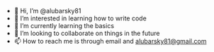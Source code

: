 - 👋 Hi, I’m @alubarsky81
- 👀 I’m interested in learning how to write code 
- 🌱 I’m currently learning the basics
- 💞️ I’m looking to collaborate on things in the future
- 📫 How to reach me is through email and alubarsky81@gmail.com

<!---
alubarsky81/alubarsky81 is a ✨ special ✨ repository because its `README.md` (this file) appears on your GitHub profile.
You can click the Preview link to take a look at your changes.
--->

